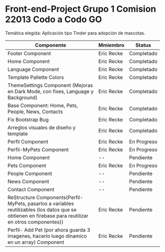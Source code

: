 # Front-end-Project Grupo 1 Comision 22013 Codo a Codo GO

Temática elegida: Aplicación tipo Tinder para adopción de mascotas.


| Componente | Mmiembro | Status |
| ------------- | ------------- | ------------- |
| Footer Component | Eric Recke  | Completado  |
| Home Component  | Eric Recke  | Completado  |
| Language Component  | Eric Recke  | Completado  |
| Template Pallette Colors  | Eric Recke  | Completado  |
| ThemeSettings Component (Mejoras en Dark Mode, con fixes, Language y Background)  | Eric Recke  | Completado  |
| Base Component: Home, Pets, People, News, Contacts  | Eric Recke  | Completado  |
| Fix Bootstrap Bug  | Eric Recke  | Completado  |
| Arreglos visuales de diseño y template | Eric Recke  | Completado  |
| Perfil Component  | Eric Recke  | En Progreso  |
| Perfil-MyPets Component  | Eric Recke  | En Progreso  |
| Home Component  | --  | Pendiente  |
| Pets Component  | Eric Recke  | En Progreso  |
| People Component  | --  | Pendiente  |
| News Component  | --  | Pendiente  |
| Contact Component  | --  | Pendiente  |
| ReStructure Components(Perfil-MyPets, pasarlos a variables reutilizables (los datos que se obtienen en firebase para reutilizar en otros componentes))  | Eric Recke  | Pendiente  |
| Perfil- Add Pet (por ahora guarda 3 imagenes, hacerlo luego dinamico en un array) Component  | Eric Recke  | Pendiente  |